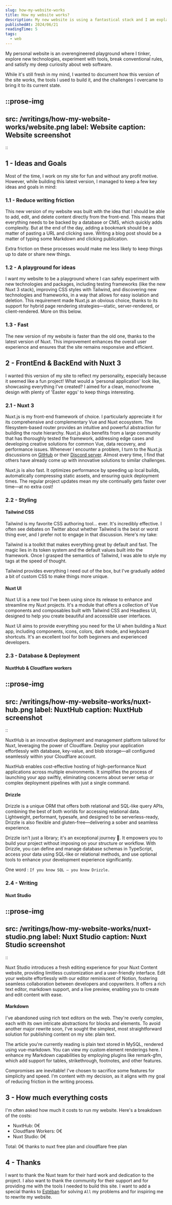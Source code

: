 ```yaml
---
slug: how-my-website-works
title: How my website works?
description: My new website is using a fantastical stack and I am explaining how my playground works
publishedAt: 2024/06/21
readingTime: 5
tags:
  - web
---
```


My personal website is an overengineered playground where I tinker, explore new technologies, experiment with tools, break conventional rules, and satisfy my deep curiosity about web software.

While it's still fresh in my mind, I wanted to document how this version of the site works, the tools I used to build it, and the challenges I overcame to bring it to its current state.

::prose-img
---
src: /writings/how-my-website-works/website.png
label: Website
caption: Website screenshot
---
::

## 1 - Ideas and Goals

Most of the time, I work on my site for fun and without any profit motive. However, while building this latest version, I managed to keep a few key ideas and goals in mind:

### 1.1 -  Reduce writing friction

This new version of my website was built with the idea that I should be able to add, edit, and delete content directly from the front-end. This means that everything needs to be backed by a database or CMS, which quickly adds complexity. But at the end of the day, adding a bookmark should be a matter of pasting a URL and clicking save. Writing a blog post should be a matter of typing some Markdown and clicking publication.

Extra friction on these processes would make me less likely to keep things up to date or share new things.

### 1.2 - A playground for ideas

I want my website to be a playground where I can safely experiment with new technologies and packages, including testing frameworks (like the new Nuxt 3 stack), improving CSS styles with Tailwind, and discovering new technologies and frameworks, in a way that allows for easy isolation and deletion. This requirement made Nuxt.js an obvious choice, thanks to its support for hybrid page rendering strategies—static, server-rendered, or client-rendered. More on this below.

### 1.3 - Fast

The new version of my website is faster than the old one, thanks to the latest version of Nuxt. This improvement enhances the overall user experience and ensures that the site remains responsive and efficient.

## 2 - FrontEnd & BackEnd with Nuxt 3

I wanted this version of my site to reflect my personality, especially because it seemed like a fun project! What would a 'personal application' look like, showcasing everything I've created? I aimed for a clean, monochrome design with plenty of 'Easter eggs' to keep things interesting.

### 2.1 - Nuxt 3

Nuxt.js is my front-end framework of choice. I particularly appreciate it for its comprehensive and complementary Vue and Nuxt ecosystem. The filesystem-based router provides an intuitive and powerful abstraction for building the route hierarchy. Nuxt.js also benefits from a large community that has thoroughly tested the framework, addressing edge cases and developing creative solutions for common Vue, data recovery, and performance issues. Whenever I encounter a problem, I turn to the Nuxt.js discussions on [GitHub](https://github.com/nuxt) or their [Discord server](https://go.nuxt.com/discord). Almost every time, I find that others have already come up with innovative solutions to similar challenges.

Nuxt.js is also fast. It optimizes performance by speeding up local builds, automatically compressing static assets, and ensuring quick deployment times. The regular project updates mean my site continually gets faster over time—at no extra cost!

### 2.2 - Styling

#### Tailwind CSS

Tailwind is my favorite CSS authoring tool... ever. It's incredibly effective. I often see debates on Twitter about whether Tailwind is the best or worst thing ever, and I prefer not to engage in that discussion. Here's my take:

Tailwind is a toolkit that makes everything great by default and fast. The magic lies in its token system and the default values built into the framework. Once I grasped the semantics of Tailwind, I was able to style my tags at the speed of thought.

Tailwind provides everything I need out of the box, but I've gradually added a bit of custom CSS to make things more unique.

#### Nuxt UI

Nuxt UI is a new tool I've been using since its release to enhance and streamline my Nuxt projects. It's a module that offers a collection of Vue components and composables built with Tailwind CSS and Headless UI, designed to help you create beautiful and accessible user interfaces.

Nuxt UI aims to provide everything you need for the UI when building a Nuxt app, including components, icons, colors, dark mode, and keyboard shortcuts. It's an excellent tool for both beginners and experienced developers.

### 2.3 - Database & Deployment

#### NuxtHub & Cloudflare workers

::prose-img
---
src: /writings/how-my-website-works/nuxt-hub.png
label: NuxtHub
caption: NuxtHub screenshot
---
::

NuxtHub is an innovative deployment and management platform tailored for Nuxt, leveraging the power of Cloudflare. Deploy your application effortlessly with database, key-value, and blob storage—all configured seamlessly within your Cloudflare account.

NuxtHub enables cost-effective hosting of high-performance Nuxt applications across multiple environments. It simplifies the process of launching your app swiftly, eliminating concerns about server setup or complex deployment pipelines with just a single command.

#### Drizzle

Drizzle is a unique ORM that offers both relational and SQL-like query APIs, combining the best of both worlds for accessing relational data. Lightweight, performant, typesafe, and designed to be serverless-ready, Drizzle is also flexible and gluten-free—delivering a sober and seamless experience.

Drizzle isn't just a library; it's an exceptional journey 🤩. It empowers you to build your project without imposing on your structure or workflow. With Drizzle, you can define and manage database schemas in TypeScript, access your data using SQL-like or relational methods, and use optional tools to enhance your development experience significantly.

One word : `If you know SQL — you know Drizzle.`

### 2.4 - Writing

#### Nuxt Studio

::prose-img
---
src: /writings/how-my-website-works/nuxt-studio.png
label: Nuxt Studio
caption: Nuxt Studio screenshot
---
::

Nuxt Studio introduces a fresh editing experience for your Nuxt Content website, providing limitless customization and a user-friendly interface. Edit your website effortlessly with our editor reminiscent of Notion, fostering seamless collaboration between developers and copywriters. It offers a rich text editor, markdown support, and a live preview, enabling you to create and edit content with ease.

#### Markdown

I've abandoned using rich text editors on the web. They're overly complex, each with its own intricate abstractions for blocks and elements. To avoid another major rewrite soon, I've sought the simplest, most straightforward solution for publishing content on my site: plain text.

The article you're currently reading is plain text stored in MySQL, rendered using vue-markdown. You can view my custom element renderings here. I enhance my Markdown capabilities by employing plugins like remark-gfm, which add support for tables, strikethrough, footnotes, and other features.

Compromises are inevitable! I've chosen to sacrifice some features for simplicity and speed. I'm content with my decision, as it aligns with my goal of reducing friction in the writing process.

## 3 - How much everything costs

I'm often asked how much it costs to run my website. Here's a breakdown of the costs:

- NuxtHub: 0€
- Cloudflare Workers: 0€
- Nuxt Studio: 0€

Total: 0€ thanks to nuxt free plan and cloudflare free plan

## 4 - Thanks

I want to thank the Nuxt team for their hard work and dedication to the project. I also want to thank the community for their support and for providing me with the tools I needed to build this site. I want to add a special thanks to [Estéban](https://x.com/soubiran_) for solving `All` my problems and for inspiring me to rewrite my website.
